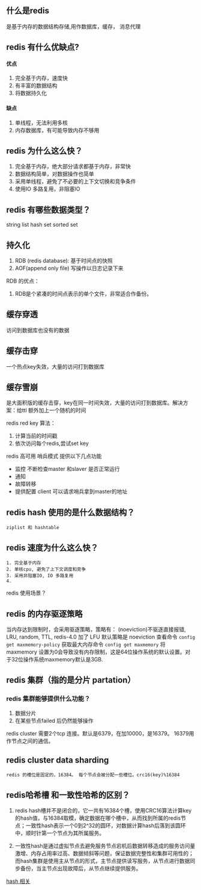 ## 什么是redis 
是基于内存的数据结构存储,用作数据库，缓存， 消息代理
## redis 有什么优缺点?
#### 优点
1. 完全基于内存，速度快
2. 有丰富的数据结构
3. 将数据持久化

#### 缺点
1. 单线程，无法利用多核
2. 内存数据库，有可能导致内存不够用

## redis 为什么这么快？
1. 完全基于内存，绝大部分请求都基于内存，非常快
2. 数据结构简单，对数据操作也简单
3. 采用单线程，避免了不必要的上下文切换和竞争条件
4. 使用IO 多路复用，非阻塞IO

## redis 有哪些数据类型？
string list hash set  sorted set


## 持久化
1. RDB (redis database): 基于时间点的快照
2. AOF(append only file) 写操作以日志记录下来


RDB 的优点：
1. RDB是个紧凑的时间点表示的单个文件，非常适合作备份。


## 缓存穿透
访问到数据库也没有的数据
## 缓存击穿
一个热点key失效，大量的访问打到数据库
## 缓存雪崩
是大面积版的缓存击穿，key在同一时间失效，大量的访问打到数据库。解决方案：给ttl 额外加上一个随机的时间


redis red key
算法：
1. 计算当前的时间戳
2. 依次访问每个redis,尝试set key




redis 高可用
哨兵模式
提供以下几点功能
- 监控 不断检查master 和slaver 是否正常运行
- 通知
- 故障转移
- 提供配置 client 可以请求哨兵拿到master的地址



## redis hash 使用的是什么数据结构？
    ziplist 和 hashtable

## redis 速度为什么这么快？
    1. 完全基于内存
    2. 单核cpu, 避免了上下文调度和竞争
    3. 采用非阻塞IO, IO 多路复用
    4. 
redis 使用场景？

## redis 的内存驱逐策略
 当内存达到限制时，会采用驱逐策略，策略有： (noeviction)不驱逐直接报错, LRU, random, TTL, redis-4.0 加了 LFU
 默认策略是 noeviction 查看命令 `config get maxmemory-policy`
 获取最大内存命令 `config get maxmemory` 将maxmemory 设置为0会导致没有内存限制，这是64位操作系统的默认设置。对于32位操作系统maxmemory默认是3GB.

 ## redis 集群（指的是分片 partation）
 ### redis 集群能够提供什么功能？
 1. 数据分片
 2. 在某些节点failed 后仍然能够操作

redis cluster 需要2个tcp 连接。默认是6379，在加10000，是16379。 16379用作节点之间的通信。

## redis cluster data sharding
    redis 的槽位是固定的，16384。 每个节点会被分配一些槽位。crc16(key)%16384

## redis哈希槽 和一致性哈希的区别？
1. redis hash槽并不是闭合的，它一共有16384个槽，使用CRC16算法计算key的hash值，与16384取模，确定数据在哪个槽中，从而找到所属的redis节点；一致性hash表示一个0到2^32的圆环，对数据计算hash后落到该圆环中，顺时针第一个节点为其所属服务。

2. 一致性hash是通过虚拟节点去避免服务节点宕机后数据转移造成的服务访问量激增、内存占用率过高、数据倾斜等问题，保证数据完整性和集群可用性的；而hash集群是使用主从节点的形式，主节点提供读写服务，从节点进行数据同步备份，当主节点出现故障后，从节点继续提供服务。

[hash 相关](https://blog.csdn.net/swl1993831/article/details/108023473)


